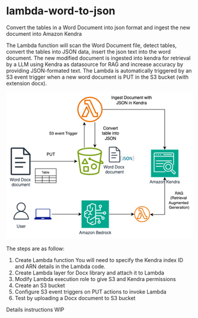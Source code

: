 # lambda-word-to-json
Convert the tables in a Word Document into json format and ingest the new document into Amazon Kendra

The Lambda function will scan the Word Document file, detect tables, convert the tables into JSON data, insert the json text into the word document.
The new modified document is ingested into kendra for retrieval by a LLM using Kendra as datasource for RAG and increase accuracy by providing JSON-formated text. 
The Lambda is automatically triggered by an S3 event trigger when a new word document is PUT in the S3 bucket (with extension docx).

![Architecture](https://github.com/Minhbui7/lambda-word-to-json/blob/224d299d17dcb12b56f3b1b32b5bca3019c4ad62/Lambda%20converter%20Word%20doc%20table%20to%20jason%20Diagram.drawio.png)

The steps are as follow:
1. Create Lambda function
   You will need to specify the Kendra index ID and ARN details in the Lambda code. 
3. Create Lambda layer for Docx library and attach it to Lambda
4. Modify Lambda execution role to give S3 and Kendra permissions
5. Create an S3 bucket
6. Configure S3 event triggers on PUT actions to invoke Lambda
7. Test by uploading a Docx document to S3 bucket
   
Details instructions WIP
